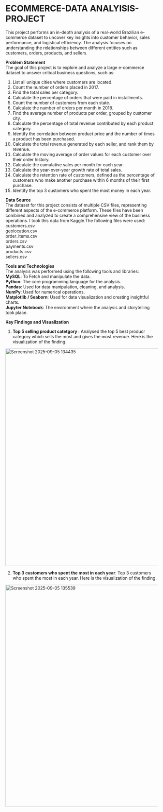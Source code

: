 # ECOMMERCE-DATA ANALYISIS-PROJECT
This project performs an in-depth analysis of a real-world Brazilian e-commerce dataset to uncover key insights into customer behavior, sales performance, and logistical efficiency. The analysis focuses on understanding the relationships between different entities such as customers, orders, products, and sellers.

**Problem Statement** <br>
The goal of this project is to explore and analyze a large e-commerce dataset to answer critical business questions, such as:<br>
1. List all unique cities where customers are located.<br>
2. Count the number of orders placed in 2017.<br>
3. Find the total sales per category.<br>
4. Calculate the percentage of orders that were paid in installments.<br>
6. Count the number of customers from each state. <br>
7. Calculate the number of orders per month in 2018.<br>
8. Find the average number of products per order, grouped by customer city.<br>
9. Calculate the percentage of total revenue contributed by each product category.<br>
10. Identify the correlation between product price and the number of times a product has been purchased.<br>
11. Calculate the total revenue generated by each seller, and rank them by revenue.<br>
12. Calculate the moving average of order values for each customer over their order history.<br>
13. Calculate the cumulative sales per month for each year.<br>
14. Calculate the year-over-year growth rate of total sales.<br>
15. Calculate the retention rate of customers, defined as the percentage of customers who make another purchase within 6 months of their first purchase.<br>
16. Identify the top 3 customers who spent the most money in each year.<br>

**Data Source**<br>
The dataset for this project consists of multiple CSV files, representing different aspects of the e-commerce platform. These files have been combined and analyzed to create a comprehensive view of the business operations. I took this data from Kaggle.The following files were used:<br>
customers.csv<br>
geolocation.csv<br>
order_items.csv<br>
orders.csv<br>
payments.csv<br>
products.csv<br>
sellers.csv<br>

**Tools and Technologies**<br>
The analysis was performed using the following tools and libraries:<br>
**MySQL**: To Fetch and manipulate the data.<br>
**Python**: The core programming language for the analysis.<br>
**Pandas**: Used for data manipulation, cleaning, and analysis.<br>
**NumPy**: Used for numerical operations.<br>
**Matplotlib / Seaborn**: Used for data visualization and creating insightful charts.<br>
**Jupyter Notebook**: The environment where the analysis and storytelling took place.<br>

**Key Findings and Visualization**<br>
1. **Top 5 selling product catetgory** : Analysed the top 5 best producr category which sells the most and gives the most revenue. Here is the visualization of the finding.
   
<img width="778" height="716" alt="Screenshot 2025-09-05 134435" src="https://github.com/user-attachments/assets/4e6f095d-6b09-4103-b1d9-2bea171831bc" />

2. **Top 3 customers who spent the most in each year**: Top 3 customers who spent the most in each year. Here is the visualization of the finding.
   
<img width="640" height="731" alt="Screenshot 2025-09-05 135539" src="https://github.com/user-attachments/assets/b9a91710-8441-407b-bb63-8d7c50b669b8" />




